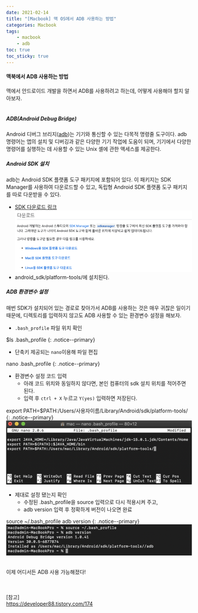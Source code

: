 ```yaml
---
date: 2021-02-14
title: "[Macbook] 맥 OS에서 ADB 사용하는 방법"
categories: Macbook
tags:
    - macbook
    - adb
toc: true
toc_sticky: true
---
```

#### 맥북에서 ADB 사용하는 방법  
맥에서 안드로이드 개발을 하면서 ADB를 사용하려고 하는데, 어떻게 사용해야 할지 알아보자.  
&nbsp;  

##### ADB(Android Debug Bridge)  
Android 디버그 브리지([adb](https://developer.android.com/studio/command-line/adb?hl=ko))는 기기와 통신할 수 있는 다목적 명령줄 도구이다. adb 명령어는 앱의 설치 및 디버깅과 같은 다양한 기기 작업에 도움이 되며, 기기에서 다양한 명령어를 실행하는 데 사용할 수 있는 Unix 셸에 관한 액세스를 제공한다.  

##### Android SDK 설치  
adb는 Android SDK 플랫폼 도구 패키지에 포함되어 있다. 이 패키지는 SDK Manager를 사용하여 다운로드할 수 있고, 독립형 Android SDK 플랫폼 도구 패키지를 따로 다운받을 수 있다.  
- [SDK 다운로드 링크](https://developer.android.com/studio/releases/platform-tools?hl=ko)  
![adb](/assets/img/post/2021-02-14-1/img_1.png)  
- android_sdk/platform-tools/에 설치된다.  

##### ADB 환경변수 설정  
매번 SDK가 설치되어 있는 경로로 찾아가서 ADB를 사용하는 것은 매우 귀찮은 일이기 때문에, 디렉토리를 입력하지 않고도 ADB 사용할 수 있는 환경변수 설정을 해보자.  
- `.bash_profile` 파일 위치 확인  

$ls .bash_profile
{: .notice--primary}  

- 단축키 제공되는 `nano`이용해 파일 편집  

nano .bash_profile
{: .notice--primary}  

- 환경변수 설정 코드 입력  
  - 아래 코드 위치와 동일하지 않다면, 본인 컴퓨터의 sdk 설치 위치를 적어주면 된다.
  - 입력 후 `ctrl + X` 누르고 `Y(yes)` 입력하면 저장된다.    

export PATH=$PATH:/Users/사용자이름/Library/Android/sdk/platform-tools/
{: .notice--primary}  
![adb](/assets/img/post/2021-02-14-1/img_2.png)  

- 제대로 설정 됐는지 확인  
  - 수정된 .bash_profile을 source 입력으로 다시 적용시켜 주고,  
  - adb version 입력 후 정확하게 버전이 나오면 완료  

source ~/.bash_profile
adb version
{: .notice--primary}  
![adb](/assets/img/post/2021-02-14-1/img_3.png)  

&nbsp;  
이제 어디서든 ADB 사용 가능해졌다!

&nbsp;  
&nbsp;  
[참고]  
<https://developer88.tistory.com/174>  
